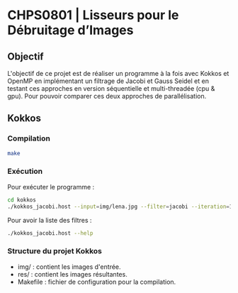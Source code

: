# CHPS0801 | Lisseurs pour le Débruitage d’Images

## Objectif
L'objectif de ce projet est de réaliser un programme à la fois avec Kokkos et OpenMP en implémentant un filtrage de Jacobi et Gauss Seidel et en testant ces approches en version séquentielle et multi-threadée (cpu & gpu). Pour pouvoir comparer ces deux approches de parallélisation.

## Kokkos
### Compilation
```bash
make
```

### Exécution
Pour exécuter le programme :
```bash
cd kokkos
./kokkos_jacobi.host --input=img/lena.jpg --filter=jacobi --iteration=100 --cpu=8
```
Pour avoir la liste des filtres :
```bash
./kokkos_jacobi.host --help
```

### Structure du projet Kokkos
- img/ : contient les images d'entrée.
- res/ : contient les images résultantes.
- Makefile : fichier de configuration pour la compilation.
